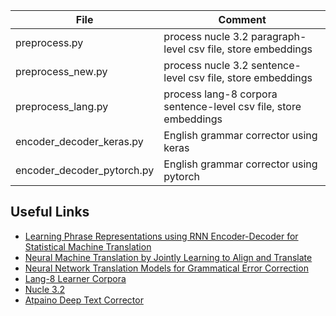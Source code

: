 |File|Comment|
|-|-|
|preprocess.py|process nucle 3.2 paragraph-level csv file, store embeddings|
|preprocess_new.py|process nucle 3.2 sentence-level csv file, store embeddings|
|preprocess_lang.py|process lang-8 corpora sentence-level csv file, store embeddings|
|encoder_decoder_keras.py|English grammar corrector using keras|
|encoder_decoder_pytorch.py|English grammar corrector using pytorch|

## Useful Links
- [Learning Phrase Representations using RNN Encoder-Decoder for Statistical Machine Translation](https://arxiv.org/pdf/1406.1078.pdf)
- [Neural Machine Translation by Jointly Learning to Align and Translate](https://arxiv.org/pdf/1409.0473.pdf)
- [Neural Network Translation Models for Grammatical Error Correction](https://arxiv.org/pdf/1606.00189.pdf)
- [Lang-8 Learner Corpora](http://cl.naist.jp/nldata/lang-8/)
- [Nucle 3.2](http://www.comp.nus.edu.sg/~nlp/conll14st.html)
- [Atpaino Deep Text Corrector](https://github.com/atpaino/deep-text-corrector)
